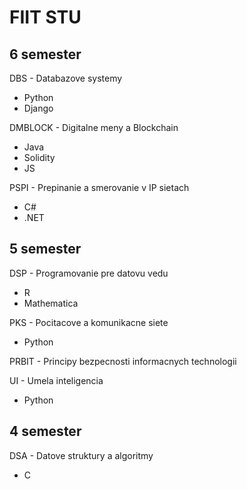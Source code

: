 # FIIT STU

## 6 semester

DBS - Databazove systemy
- Python
- Django

DMBLOCK - Digitalne meny a Blockchain
- Java
- Solidity
- JS

PSPI - Prepinanie a smerovanie v IP sietach
- C#
- .NET

## 5 semester

DSP - Programovanie pre datovu vedu
- R
- Mathematica

PKS - Pocitacove a komunikacne siete
- Python

PRBIT - Principy bezpecnosti informacnych technologii

UI - Umela inteligencia
- Python

## 4 semester

DSA - Datove struktury a algoritmy
- C